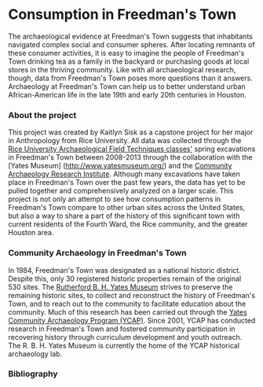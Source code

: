 <h1><a id="top">Consumption in Freedman's Town</a></h1>

The archaeological evidence at Freedman's Town suggests that inhabitants navigated complex social and consumer spheres. After locating remnants of these consumer activities, it is easy to imagine the people of Freedman's Town drinking tea as a family in the backyard or purchasing goods at local stores in the thriving community. Like with all archaeological research, though, data from Freedman's Town poses more questions than it answers. Archaeology at Freedman's Town can help us to better understand urban African-American life in the late 19th and early 20th centuries in Houston.

<h3><a id="about">About the project</a></h3>

This project was created by Kaitlyn Sisk as a capstone project for her major in Anthropology from Rice University. All data was collected through the [Rice University Archaeological Field Techniques classes'](http://freedmanstownarchaeology.rice.edu/index.html) spring excavations in Freedman's Town between 2008-2013 through the collaboration with the [Yates Museum] (http://www.yatesmuseum.org/) and the [Community Archaeology Research Institute](http://www.publicarchaeology.org/CARI/). Although many excavations have taken place in Freedman's Town over the past few years, the data has yet to be pulled together and comprehensively analyzed on a larger scale. This project is not only an attempt to see how consumption patterns in Freedman's Town compare to other urban sites across the United States, but also a way to share a part of the history of this significant town with current residents of the Fourth Ward, the Rice community, and the greater Houston area. 

<h3><a id="community">Community Archaeology in Freedman's Town</a></h3>

In 1984, Freedman's Town was designated as a national historic district. Despite this, only 30 registered historic properties remain of the original 530 sites. The [Rutherford B. H. Yates Museum](http://www.yatesmuseum.org/) strives to preserve the remaining historic sites, to collect and reconstruct the history of Freedman's Town, and to reach out to the community to facilitate education about the community. Much of this research has been carried out through the [Yates Community Archaeology Program (YCAP)](http://www.publicarchaeology.org/CARI/). Since 2001, YCAP has conducted research in Freedman's Town and fostered community participation in recovering history through curriculum development and youth outreach.  The R. B. H. Yates Museum is currently the home of the YCAP historical archaeology lab. 

<h3><a id="bibliography">Bibliography</a></h3>

